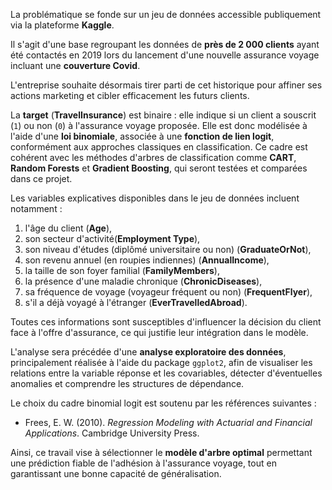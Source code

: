 La problématique se fonde sur un jeu de données accessible publiquement via la plateforme **Kaggle**.

Il s'agit d'une base regroupant les données de **près de 2 000 clients** ayant été contactés en 2019 lors du lancement d'une nouvelle assurance voyage incluant une **couverture Covid**. 

L'entreprise souhaite désormais tirer parti de cet historique pour affiner ses actions marketing et cibler efficacement les futurs clients.

La **target** (**TravelInsurance**) est binaire : elle indique si un client a souscrit (`1`) ou non (`0`) à l'assurance voyage proposée. Elle est donc modélisée à l'aide d'une **loi binomiale**, associée à une **fonction de lien logit**, conformément aux approches classiques en classification. Ce cadre est cohérent avec les méthodes d'arbres de classification comme **CART**, **Random Forests** et **Gradient Boosting**, qui seront testées et comparées dans ce projet.

Les variables explicatives disponibles dans le jeu de données incluent notamment :

  1. l'âge du client (**Age**),
  2. son secteur d'activité(**Employment Type**),
  3. son niveau d'études (diplômé universitaire ou non) (**GraduateOrNot**),
  4. son revenu annuel (en roupies indiennes) (**AnnualIncome**),
  5. la taille de son foyer familial (**FamilyMembers**),
  6. la présence d'une maladie chronique (**ChronicDiseases**),
  7. sa fréquence de voyage (voyageur fréquent ou non) (**FrequentFlyer**),
  8. s'il a déjà voyagé à l'étranger (**EverTravelledAbroad**).

Toutes ces informations sont susceptibles d'influencer la décision du client face à l'offre d'assurance, ce qui justifie leur intégration dans le modèle.

L'analyse sera précédée d'une **analyse exploratoire des données**, principalement réalisée à l'aide du package `ggplot2`, afin de visualiser les relations entre la variable réponse et les covariables, détecter d'éventuelles anomalies et comprendre les structures de dépendance.

Le choix du cadre binomial logit est soutenu par les références suivantes :

* Frees, E. W. (2010). *Regression Modeling with Actuarial and Financial Applications*. Cambridge University Press.

Ainsi, ce travail vise à sélectionner le **modèle d'arbre optimal** permettant une prédiction fiable de l'adhésion à l'assurance voyage, tout en garantissant une bonne capacité de généralisation.
